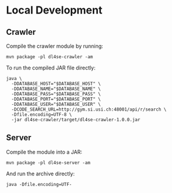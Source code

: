 # Local Development

## Crawler

Compile the crawler module by running:

```shell
mvn package -pl dl4se-crawler -am
```

To run the compiled JAR file directly:

```shell
java \
  -DDATABASE_HOST="$DATABASE_HOST" \
  -DDATABASE_NAME="$DATABASE_NAME" \
  -DDATABASE_PASS="$DATABASE_PASS" \
  -DDATABASE_PORT="$DATABASE_PORT" \
  -DDATABASE_USER="$DATABASE_USER" \
  -DCODE_SEARCH_URL=http://gym.si.usi.ch:48001/api/r/search \
  -Dfile.encoding=UTF-8 \
  -jar dl4se-crawler/target/dl4se-crawler-1.0.0.jar
```

## Server

Compile the module into a JAR:

```shell
mvn package -pl dl4se-server -am
```

And run the archive directly:

```shell
java -Dfile.encoding=UTF-
